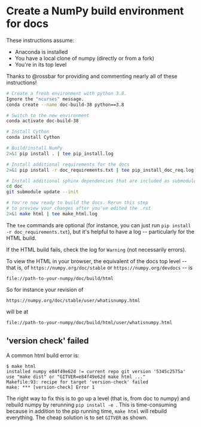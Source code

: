# Create a NumPy build environment for docs

These instructions assume:

* Anaconda is installed
* You have a local clone of numpy (directly or from a fork)
* You're in its top level

Thanks to @rossbar for providing and commenting nearly all of these instructions!

```sh
# Create a fresh environment with python 3.8.
Ignore the "ncurses" message.
conda create --name doc-build-38 python==3.8

# Switch to the new environment
conda activate doc-build-38

# Install Cython
conda install Cython

# Build/install NumPy
2>&1 pip install . | tee pip_install.log

# Install additional requirements for the docs
2>&1 pip install -r doc_requirements.txt | tee pip_install_doc_req.log

# Install additional sphinx dependencies that are included as submodules
cd doc
git submodule update --init

# You're now ready to build the docs. Rerun this step
# to preview your changes after you've edited the .rst
2>&1 make html | tee make_html.log
```

The `tee` commands are optional (for instance, you can just run `pip install -r doc_requirements.txt`), but it's helpful to have a log -- particularly for the HTML build.

If the HTML build fails, check the log for `Warning` (not necessarily errors).

To view the HTML in your browser, the equivalent of the docs top level -- that is, of `https://numpy.org/doc/stable` or 
`https://numpy.org/devdocs` -- is
```
file://path-to-your-numpy/doc/build/html
```

So for instance your revision of 
```
https://numpy.org/doc/stable/user/whatisnumpy.html
```
will be at 
```
file://path-to-your-numpy/doc/build/html/user/whatisnumpy.html
```

## 'version check' failed

A common html build error is:

```
$ make html
installed numpy e84f49e62d != current repo git version '5345c2575a'
use "make dist" or "GITVER=e84f49e62d make html ..."
Makefile:93: recipe for target 'version-check' failed
make: *** [version-check] Error 1
```
The right way to fix this is to go up a level (that is, from doc to numpy) and rebuild numpy by rerunning  `pip install -e `. This is time-consuming because in addition to the pip running time, `make html` will rebuild everything. The cheap solution is to set `GITVER` as shown. 
